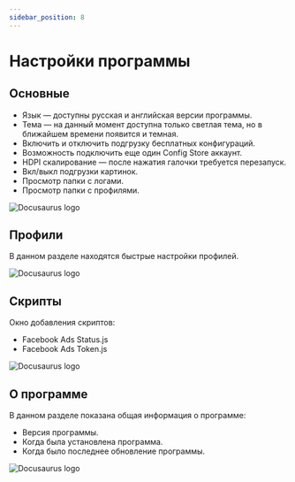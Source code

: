 ```yaml
---
sidebar_position: 8
---
```


# Настройки программы

## Основные

- Язык — доступны русская и английская версии программы.
- Тема — на данный момент доступна только светлая тема, но в ближайшем времени появится и темная.
- Включить и отключить подгрузку бесплатных конфигураций.
- Возможность подключить еще один Config Store аккаунт.
- HDPI скалирование — после нажатия галочки требуется перезапуск.
- Вкл/выкл подгрузки картинок.
- Просмотр папки с логами.
- Просмотр папки с профилями.

![Docusaurus logo](/img/docusaurus.png)

## Профили

В данном разделе находятся быстрые настройки профилей.

![Docusaurus logo](/img/docusaurus.png)

## Скрипты

Окно добавления скриптов:

- Facebook Ads Status.js
- Facebook Ads Token.js

![Docusaurus logo](/img/docusaurus.png)

## О программе

В данном разделе показана общая информация о программе:

- Версия программы.
- Когда была установлена программа.
- Когда было последнее обновление программы.

![Docusaurus logo](/img/docusaurus.png)

